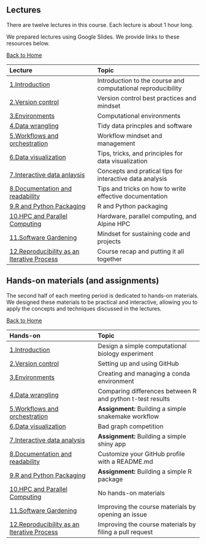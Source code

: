## Lectures

There are twelve lectures in this course.
Each lecture is about 1 hour long.

We prepared lectures using Google Slides.
We provide links to these resources below.

[Back to Home](https://github.com/WayScience/CPBS7601)

| Lecture                                                                                                                                                | Topic                                                        |
| :----------------------------------------------------------------------------------------------------------------------------------------------------- | :----------------------------------------------------------- |
| [1.Introduction](https://docs.google.com/presentation/d/1vF0XSd1mlsBuomSQdZ_EGU5KTNy9nKUWvyctCWxroh8/edit#slide=id.p)                                  | Introduction to the course and computational reproducibility |
| [2.Version control](https://docs.google.com/presentation/d/1RdrZ5xog3I9a_E46GqPq2g04_JvmgzsKZGVmtrtIjlA/edit#slide=id.g2efc97b6ec8_0_339)              | Version control best practices and mindset                   |
| [3.Environments](https://docs.google.com/presentation/d/1Q3K3R4ol_u0o4U93nBNJI2cLOXkx_aGgsdEfQJkGEQk/edit#slide=id.g2f1180cf2d1_0_90)                  | Computational environments                                   |
| [4.Data wrangling](https://docs.google.com/presentation/d/1Jtty8IrwB5uGMpvD0a0caMF_WLsuWdPZVRStvU7Z11U/edit#slide=id.p)                                | Tidy data princples and software                             |
| [5.Workflows and orchestration](https://docs.google.com/presentation/d/1RSY-eH6Au_LtbJIQuOfYFPspQnZFwFjnhuS9rgjX1Nw/edit#slide=id.p)                   | Workflow mindset and management                              |
| [6.Data visualization](https://docs.google.com/presentation/d/1vcLDZXQTOZOBxCJRP70Dmwt2PIfgPKsKE_Ek0M1evfM/edit#slide=id.p)                            | Tips, tricks, and principles for data visualization          |
| [7.Interactive data anlaysis](https://docs.google.com/presentation/d/1Isgawc97E8SPH2Ra07QoIOcmQQPsEnrSzZa3exd17oE/edit#slide=id.p)                     | Concepts and pratical tips for interactive data analysis     |
| [8.Documentation and readability](https://docs.google.com/presentation/d/1DyixgDhdmu6GA_ffX7lreRRgRM_9usbKa6RAGfWwPMk/edit#slide=id.g30979671633_0_24) | Tips and tricks on how to write effective documentation      |
| [9.R and Python Packaging](https://docs.google.com/presentation/d/1MtMec4VsRhcy65jKVXaxAgeLY4VzKXN0VnrahLdUtRA/edit#slide=id.p)                        | R and Python packaging                                       |
| [10.HPC and Parallel Computing](https://docs.google.com/presentation/d/1TRMKEXlIB0ZoYuf7h60TidJwtKtB2b2j_8U_JZkY8uA/edit#slide=id.p1)                  | Hardware, parallel computing, and Alpine HPC                 |
| [11.Software Gardening](https://docs.google.com/presentation/d/1UIKlShdmGTQ86wRbYW3ndwcXdIaiSxr47E4dtOZt00A/edit#slide=id.g317ec89ef93_0_17)           | Mindset for sustaining code and projects                     |
| [12.Reproducibility as an Iterative Process](https://docs.google.com/presentation/d/1_43ki2OyGj88qxt33wwDibjJXte2qfflCgsqcammKBc/edit#slide=id.p)      | Course recap and putting it all together                     |

## Hands-on materials (and assignments)

The second half of each meeting period is dedicated to hands-on materials.
We designed these materials to be practical and interactive, allowing you to apply the concepts and techniques discussed in the lectures.

[Back to Home](https://github.com/WayScience/CPBS7601)

| Hands-on                                   | Topic                                                     |
| :----------------------------------------- | :-------------------------------------------------------- |
| [1.Introduction](https://github.com/WayScience/CPBS7601/blob/main/materials/01.introduction/lecture01_hands-on_experimental_design.md)                             | Design a simple computational biology experiment          |
| [2.Version control](https://github.com/WayScience/CPBS7601/blob/main/materials/02.version_control/lecture02_hands-on_github.md)                          | Setting up and using GitHub                               |
| [3.Environments](https://github.com/WayScience/CPBS7601/blob/main/materials/03.environments/lecture03_hands-on_conda.md)                             | Creating and managing a conda environment                 |
| [4.Data wrangling](https://github.com/WayScience/CPBS7601/blob/main/materials/04.data_wrangling/lecture04_hands-on_datawrangling.md)                           | Comparing differences between R and python t-test results |
| [5.Workflows and orchestration](https://github.com/WayScience/CPBS7601/blob/main/materials/05.workflows/lecture05_assignment_snakemake.md)              | **Assignment:** Building a simple snakemake workflow      |
| [6.Data visualization](https://github.com/WayScience/CPBS7601/blob/main/materials/06.data_visualization/lecture06_hands-on_dataviz.md)                       | Bad graph competition                                     |
| [7.Interactive data analysis](https://github.com/WayScience/CPBS7601/blob/main/materials/07.interactive_data_analysis/lecture07_shiny_assignment.pdf)                | **Assignment:** Building a simple shiny app               |
| [8.Documentation and readability](https://github.com/WayScience/CPBS7601/blob/main/materials/08.documentation/lecture08_github_profile.pdf)            | Customize your GitHub profile with a README.md            |
| [9.R and Python Packaging](https://github.com/WayScience/CPBS7601/blob/main/materials/09.software_packaging/lecture09_r_python_packaging_assignment.pdf)                   | **Assignment:** Building a simple R package               |
| [10.HPC and Parallel Computing](https://github.com/WayScience/CPBS7601/blob/main/materials/10.hpc/README.md)              | No hands-on materials                                     |
| [11.Software Gardening](https://github.com/WayScience/CPBS7601/blob/main/materials/11.software_gardening/lecture11_softwaregardening.pdf)                      | Improving the course materials by opening an issue        |
| [12.Reproducibility as an Iterative Process](https://github.com/WayScience/CPBS7601/blob/main/materials/12.course_hygiene/lecture12_improving_the_course.pdf) | Improving the course materials by filing a pull request   |
